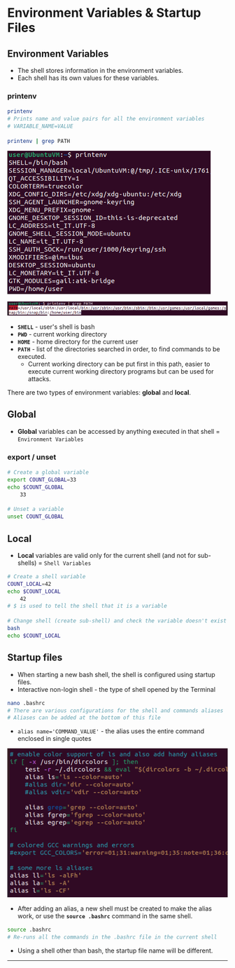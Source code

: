 

# Environment Variables & Startup Files

## Environment Variables

- The shell stores information in the environment variables.
- Each shell has its own values for these variables.

### printenv

```bash
printenv
# Prints name and value pairs for all the environment variables
# VARIABLE_NAME=VALUE

printenv | grep PATH
```

![](.gitbook/assets/image-20221010190521527.png)

![](.gitbook/assets/image-20221010191004310.png)

- **`SHELL`** - user's shell is bash
- **`PWD`** - current working directory
- **`HOME`** - home directory for the current user
- **`PATH`** - list of the directories searched in order, to find commands to be executed.
  - Current working directory can be put first in this path, easier to execute current working directory programs but can be used for attacks.

There are two types of environment variables: **global** and **local**.

## Global

- **Global** variables can be accessed by anything executed in that shell = `Environment Variables`

### export / unset

```bash
# Create a global variable
export COUNT_GLOBAL=33
echo $COUNT_GLOBAL
	33

# Unset a variable
unset COUNT_GLOBAL
```

## Local

- **Local** variables are valid only for the current shell (and not for sub-shells) = `Shell Variables`

```bash
# Create a shell variable
COUNT_LOCAL=42
echo $COUNT_LOCAL
	42
# $ is used to tell the shell that it is a variable

# Change shell (create sub-shell) and check the variable doesn't exist
bash
echo $COUNT_LOCAL
```

## Startup files

- When starting a new bash shell, the shell is configured using startup files.
- Interactive non-login shell - the type of shell opened by the Terminal

```bash
nano .bashrc
# There are various configurations for the shell and commands aliases
# Aliases can be added at the bottom of this file
```

- `alias name='COMMAND_VALUE'` - the alias uses the entire command enclosed in single quotes

![](.gitbook/assets/image-20221010203032874.png)

- After adding an alias, a new shell must be created to make the alias work, or use the **`source .bashrc`** command in the same shell.

```bash
source .bashrc
# Re-runs all the commands in the .bashrc file in the current shell
```

- Using a shell other than bash, the startup file name will be different.

------

